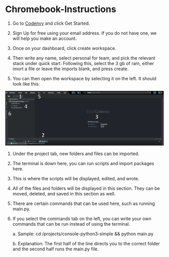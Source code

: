 # Chromebook-Instructions

1.	Go to [Codenvy](https://codenvy.com/) and click Get Started.

2.	Sign Up for free using your email address. If you do not have one, we will help you make an account.

3.	Once on your dashboard, click create workspace.

4.	Then write any name, select personal for team, and pick the relevant stack under quick start. Following this, select the 3 gb of ram, either imort a file or leave the imports blank, and press create.

5.	You can then open the workspace by selecting it on the left. It should look like this:


![alt text](https://github.com/glstewart17/Chromebook-Instructions/blob/master/CodenvyWorkspace.PNG "Codenvy Workspace")


1.	Under the project tab, new folders and files can be imported.

2.	The terminal is down here, you can run scripts and import packages here.

3.	This is where the scripts will be displayed, edited, and wrote.

4.	All of the files and folders will be displayed in this section. They can be moved, deleted, and saved in this section as well.

5.	There are certain commands that can be used here, such as running main.py.

6.	If you select the commands tab on the left, you can write your own commands that can be run instead of using the terminal.
  
    a.	Sample: cd /projects/console-python3-simple && python main.py
  
    b.	Explanation: The first half of the line directs you to the correct folder and the second half runs the main.py file.
 
